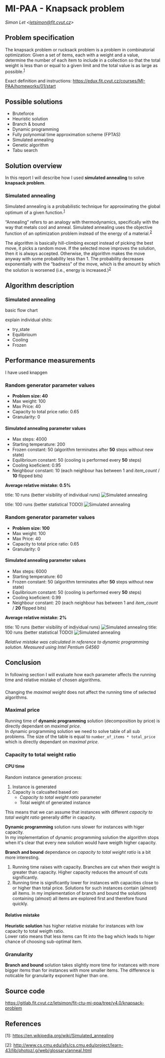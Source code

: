 # MI-PAA - Knapsack problem
*Simon Let \<letsimon@fit.cvut.cz\>*

## Problem specification
The knapsack problem or rucksack problem is a problem in combinatorial optimization: Given a set of items, each with a weight and a value, determine the number of each item to include in a collection so that the total weight is less than or equal to a given limit and the total value is as large as possible.<sup>[1]</sup>  

Exact definition and instructions: https://edux.fit.cvut.cz/courses/MI-PAA/homeworks/01/start

## Possible solutions
- Bruteforce
- Heuristic solution
- Branch & bound
- Dynamic programming
- Fully polynomial time approximation scheme (FPTAS)
- Simulated annealing
- Genetic algorithm
- Tabu search


## Solution overview
In this report I will describe how I used **simulated annealing** to solve **knapsack problem**.


### Simulated annealing
Simulated annealing is a probabilistic technique for approximating the global optimum of a given function.<sup>[1]</sup>


“Annealing” refers to an analogy with thermodynamics, specifically with the way that metals cool and anneal. Simulated annealing uses the objective function of an optimization problem instead of the energy of a material.<sup>[2]</sup>

The algorithm is basically hill-climbing except instead of picking the best move, it picks a random move. If the selected move improves the solution, then it is always accepted. Otherwise, the algorithm makes the move anyway with some probability less than 1. The probability decreases exponentially with the “badness” of the move, which is the amount by which the solution is worsened (i.e., energy is increased.)<sup>[2]</sup>

## Algorithm description

### Simulated annealing

basic flow chart

explain individual shits:

- try_state
- Equlibrioum 
- Cooling
- Frozen


## Performance measurements 

I have used knapgen

### Random generator parameter values
- **Problem size: 40** 
- Max weight: 100
- Max Price: 40 
- Capacity to total price ratio: 0.65
- Granularity: 0

#### Simulated annealing parameter values
- Max steps: 4000
- Starting temperature: 200
- Frozen constant: 50 (algorithm terminates after **50** steps without new state) 
- Equlibrioum constant: 50 (cooling is performed every **50** steps)
- Cooling koeficient: 0.95
- Neighbour constant: 10 (each neighbour has between 1 and *item_count* / **10** flipped bits)

**Average relative mistake: 0.5%**

title: 10 runs (better visibility of individual runs)
![Simulated annealing](plots/annealing_plot_40items_10runs.png)

title: 100 runs (better statistical TODO)
![Simulated annealing](plots/annealing_plot_40items_100runs.png)

### Random generator parameter values
- **Problem size: 100** 
- Max weight: 100
- Max Price: 40 
- Capacity to total price ratio: 0.65
- Granularity: 0

#### Simulated annealing parameter values
- Max steps: 6000
- Starting temperature: 60
- Frozen constant: 50 (algorithm terminates after **50** steps without new state) 
- Equlibrioum constant: 50 (cooling is performed every **50** steps)
- Cooling koeficient: 0.99
- Neighbour constant: 20 (each neighbour has between 1 and *item_count* / **20** flipped bits)

**Average relative mistake: 2%**

title: 10 runs (better visibility of individual runs)
![Simulated annealing](plots/annealing_plot_100items_10runs.png)
title: 100 runs (better statistical TODO)
![Simulated annealing](plots/annealing_plot_100items_100runs.png)


*Relative mistake was calculated in reference to dynamic programming solution.*
*Measured using Intel Pentium G4560*

## Conclusion
In following section I will evaluate how each parameter affects the running time and relative mistake of chosen algorithms.




###  
Changing the *maximal weight* does not affect the running time of selected algorithms.

### Maximal price
Running time of **dynamic programming** solution (decomposition by price) is directly dependant on *maximal price*.   
In dynamic programming solution we need to solve table of all sub problems. The size of the table is equal to `number_of_items * total_price` which is directly dependant on *maximal price*.

### Capacity to total weight ratio 
#### CPU time
Random instance generation process:
1.  Instance is generated
1.  Capacity is calcualted based on:
    - *Capacity to total weight ratio* parameter
    - Total weight of generated instance

This means that we can assume that instances with different *capacity to total weight ratio* generally differ in capacity. 


**Dynamic programming** solution runs slower for instances with higer capacity.  
In my implementation of dynamic programming solution the algorithm stops when it's clear that every new solution would have weigth higher capacity.


**Branch and bound** dependance on *capacity to total weight ratio* is a bit more interesting. 
1. Running time raises with capacity. Branches are cut when their weight is greater than capacity. Higher capacity reduces the amount of cuts significantly.  
1. Running time is significantly lower for instances with capacities close to or higher than total price. Solutions for such instances contain (almost) all items. In my implementation of branch and bound the solutions containing (almost) all items are explored first and therefore found quickly.

#### Relative mistake
**Heuristic solution** has higher relative mistake for instances with low capacity to total weigth ratio.  
Lower ratio means that less items can fit into the bag which leads to higer chance of choosing sub-optimal item.

### Granularity
**Branch and bound** solution takes slightly more time for instances with more bigger items than for instances with more smaller items. The difference is noticable for granularity exponent higher than one.



## Source code
https://gitlab.fit.cvut.cz/letsimon/fit-ctu-mi-ppa/tree/v4.0/knapsack-problem


## References

[1]: https://en.wikipedia.org/wiki/Simulated_annealing
\[1\]: https://en.wikipedia.org/wiki/Simulated_annealing

[2]: http://www.cs.cmu.edu/afs/cs.cmu.edu/project/learn-43/lib/photoz/.g/web/glossary/anneal.html
\[2\]: http://www.cs.cmu.edu/afs/cs.cmu.edu/project/learn-43/lib/photoz/.g/web/glossary/anneal.html


